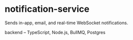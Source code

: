 # notification-service

Sends in-app, email, and real-time WebSocket notifications.

backend – TypeScript, Node.js, BullMQ, Postgres
